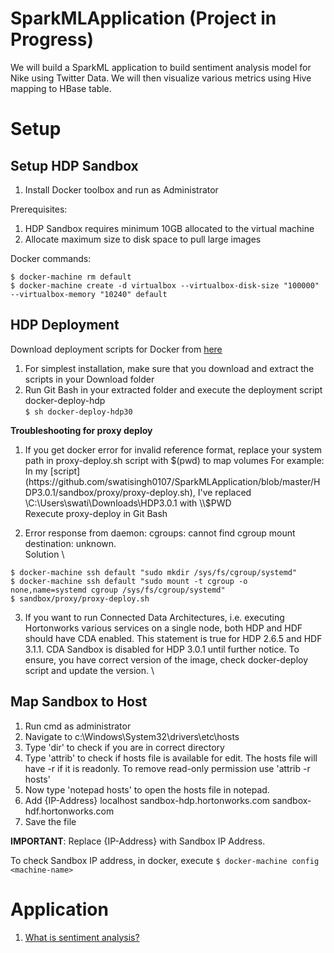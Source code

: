 # SparkMLApplication (Project in Progress)
We will build a SparkML application to build sentiment analysis model for Nike using Twitter Data.
We will then visualize various metrics using Hive mapping to HBase table.

# Setup
## Setup HDP Sandbox

1. Install Docker toolbox and run as Administrator

Prerequisites:
1. HDP Sandbox requires minimum 10GB allocated to the virtual machine
2. Allocate maximum size to disk space to pull large images

Docker commands:
```
$ docker-machine rm default
$ docker-machine create -d virtualbox --virtualbox-disk-size "100000" --virtualbox-memory "10240" default
```

<!-- ## Troubleshooting
1. Docker toolbox required the working directory to be shareable to be able to mount the proxy sandbox folders to the container.\
To mount contents of a folder to the container, follow the folowing steps:\
Navigate to ~/.docker/machine/machines/default/default \
Edit the VBOX-PREV file with the following additon
```
<SharedFolders>
        <SharedFolder name="c/Users" hostPath="\\?\c:\Users" writable="true" autoMount="true"/>
        -- New addition
        <SharedFolder name="WorkDir" hostPath="\\?\<insert your path here>"
                      writable="true" autoMount="true"/>
      </SharedFolders>
```
2.  Error response from daemon: cgroups: cannot find cgroup mount destination: unknown. \
Solution
```
$ docker-machine ssh default "sudo mkdir /sys/fs/cgroup/systemd"
$ docker-machine ssh default "sudo mount -t cgroup -o none,name=systemd cgroup /sys/fs/cgroup/systemd"
```
-->
## HDP Deployment

Download deployment scripts for Docker from [here](https://hortonworks.com/downloads/#sandbox)
1. For simplest installation, make sure that you download and extract the scripts in your Download folder  
2. Run Git Bash in your extracted folder and execute the deployment script  docker-deploy-hdp<version>  
        ```
        $ sh docker-deploy-hdp30
        ```  

**Troubleshooting for proxy deploy**  
1. If you get docker error for invalid reference format, replace your system path in proxy-deploy.sh script with $(pwd) to map volumes  For example:  
In my [script](https://github.com/swatisingh0107/SparkMLApplication/blob/master/HDP3.0.1/sandbox/proxy/proxy-deploy.sh), I've replaced \C:\Users\swati\Downloads\HDP3.0.1 with \\$PWD    
Rexecute proxy-deploy in Git Bash  

2.  Error response from daemon: cgroups: cannot find cgroup mount destination: unknown. \
Solution \
```
$ docker-machine ssh default "sudo mkdir /sys/fs/cgroup/systemd"
$ docker-machine ssh default "sudo mount -t cgroup -o none,name=systemd cgroup /sys/fs/cgroup/systemd"
$ sandbox/proxy/proxy-deploy.sh
``` 

3. If you want to run Connected Data Architectures, i.e. executing Hortonworks various services on a single node, both HDP and HDF should have CDA enabled. This statement is true for HDP 2.6.5 and HDF 3.1.1. CDA Sandbox is disabled for HDP 3.0.1 until further notice. To ensure, you have correct version of the image, check docker-deploy script and update the version. \

## Map Sandbox to Host
1. Run cmd as administrator  
2. Navigate to c:\Windows\System32\drivers\etc\hosts  
3. Type 'dir' to check if you are in correct directory  
4. Type 'attrib' to check if hosts file is available for edit. The hosts file will have -r if it is readonly. To remove read-only permission use 'attrib -r hosts'  
5. Now type 'notepad hosts' to open the hosts file in notepad.  
6. Add {IP-Address} localhost sandbox-hdp.hortonworks.com sandbox-hdf.hortonworks.com   
7. Save the file  

**IMPORTANT**: Replace {IP-Address} with Sandbox IP Address.  

To check Sandbox IP address, in docker, execute ```$ docker-machine config <machine-name>```

# Application

1. [What is sentiment analysis?](https://github.com/swatisingh0107/SparkMLApplication/blob/master/Sentiment%20Analysis/Readme.md)
